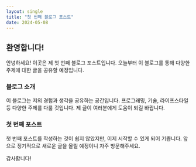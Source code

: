 ```yaml
---
layout: single
title: "첫 번째 블로그 포스트"
date: 2024-05-08
---
```


## 환영합니다!

안녕하세요! 이곳은 제 첫 번째 블로그 포스트입니다. 오늘부터 이 블로그를 통해 다양한 주제에 대한 글을 공유할 예정입니다.

### 블로그 소개

이 블로그는 저의 경험과 생각을 공유하는 공간입니다. 프로그래밍, 기술, 라이프스타일 등 다양한 주제를 다룰 것입니다. 제 글이 여러분에게 도움이 되길 바랍니다.

### 첫 번째 포스트

첫 번째 포스트를 작성하는 것이 쉽지 않았지만, 이제 시작할 수 있게 되어 기쁩니다. 앞으로 정기적으로 새로운 글을 올릴 예정이니 자주 방문해주세요.

감사합니다!
